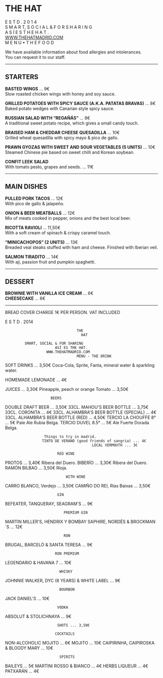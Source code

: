# THE HAT 
E S T D . 2 0 1 4  
S M A R T, S O C I A L & F O R S H A R I N G  
A S Í E S T H E H A T .  
[WWW.THEHATMADRID.COM](http://www.thehatmadrid.com)  
M E N U • T H E F O O D  

We have available information about food allergies and intolerances.  
You can request it to our staff.

---

## STARTERS

**BASTED WINGS** ... 9€  
Slow roasted chicken wings with honey and soy sauce.

**GRILLED POTATOES WITH SPICY SAUCE (A.K.A. PATATAS BRAVAS)** ... 8€  
Baked potato wedges with Canarian style spicy sauce.

**RUSSIAN SALAD WITH “REGAÑÁS”** ... 8€  
A traditional sweet potato recipe, which gives a small candy touch.

**BRAISED HAM & CHEDDAR CHEESE QUESADILLA** ... 10€  
Grilled wheat quesadilla with spicy mayo & pico de gallo.

**PRAWN GYOZAS WITH SWEET AND SOUR VEGETABLES (5 UNITS)** ... 10€  
Steamed Chinese pie based on sweet chilli and Korean soybean.

**CONFIT LEEK SALAD**  
With tomato pesto, grapes and seeds. ... 11€

---

## MAIN DISHES

**PULLED PORK TACOS** ... 12€  
With pico de gallo & jalapeño.

**ONION & BEER MEATBALLS** ... 12€  
Mix of meats cooked in pepper, onions and the best local beer.

**RICOTTA RAVIOLI** ... 11,50€  
With a soft cream of spinach & crispy caramel touch.

**“MINICACHOPOS” (2 UNITS)** ... 13€  
Breaded veal steaks stuffed with ham and cheese. Finished with Iberian veil.

**SALMON TIRADITO** ... 14€  
With aji, passion fruit and pumpkin spaghetti.

---

## DESSERT

**BROWNIE WITH VANILLA ICE CREAM** ... 6€  
**CHEESECAKE** ... 6€

---

BREAD COVER CHARGE 1€ PER PERSON. VAT INCLUDED

E S T D .  2014

                                     THE
                                       HAT

             SMART, SOCIAL & FOR SHARING
                           ASÍ ES THE HAT.
                       WWW.THEHATMADRID.COM
                                     MENU - THE DRINK

SOFT DRINKS ... 3,50€
Coca-Cola, Sprite, Fanta, mineral water & sparkling water.

HOMEMADE LEMONADE ... 4€

JUICES ... 3,30€
Pineapple, peach or orange
Tomato ... 3,50€

                         BEERS
DOUBLE DRAFT BEER ... 3,50€
33CL. MAHOU'S BEER BOTTLE ... 3,75€
33CL. CORONITA ... 4€
33CL. ALHAMBRA'S BEER BOTTLE (SPECIAL) ... 4€
33CL. ALHAMBRA'S BEER BOTTLE (RED) ... 4,50€
TERCIO LA CHOUFFE 8° ... 5€
Pale Ale Rubia Belga.
TERCIO DUVEL 8.5° ... 5€
Ale Fuerte Dorada Belga.

                      Things to try in madrid.
                     TINTO DE VERANO (good friends of sangria) ... 4€
                                            LOCAL VERMOUTH ... 3€

                            RED WINE
PROTOS ... 3,40€ 
Ribera del Duero.
BIBERÍO ... 3,30€ 
Ribera del Duero.
RAMÓN BILBAO ... 3,50€ 
Rioja.

                                WITH WINE
CARRO BLANCO, Verdejo ... 3,50€
CAMIÑO DO REI, Rías Baixas ... 3,50€

                            GIN
BEFEATER, TANQUERAY, SEAGRAM'S ... 9€

                               PREMIUM GIN
MARTIN MILLER'S, HENDRIX Y BOMBAY SAPHIRE, 
NORDÉS & BROCKMAN´S ... 12€

                               RON
BRUGAL, BARCELÓ & SANTA TERESA ... 9€

                           RON PREMIUM
LEGENDARIO & HAVANA 7 ... 10€

                             WHISKY
JOHNNIE WALKER, DYC (8 YEARS) & WHITE LABEL ... 9€

                             BOURBON
JACK DANIEL'S ... 10€

                            VODKA
ABSOLUT & STOLICHNAYA ... 9€

                            SHOTS ... 3,50€

                           COCKTAILS
NON-ALCOHOLIC MOJITO ... 6€
MOJITO ... 10€
CAIPIRINHA, CAIPIROSKA & BLOODY MARY ... 10€

                             SPIRITS
BAILEYS ... 5€
MARTINI ROSSO & BIANCO ... 4€
HERBS LIQUEUR ... 4€
PATXARÁN ... 4€